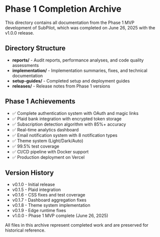 # Phase 1 Completion Archive

This directory contains all documentation from the Phase 1 MVP development of SubPilot, which was completed on June 26, 2025 with the v1.0.0 release.

## Directory Structure

- **reports/** - Audit reports, performance analyses, and code quality assessments
- **implementation/** - Implementation summaries, fixes, and technical documentation
- **setup-guides/** - Completed setup and deployment guides
- **releases/** - Release notes from Phase 1 versions

## Phase 1 Achievements

- ✅ Complete authentication system with OAuth and magic links
- ✅ Plaid bank integration with encrypted token storage
- ✅ Subscription detection algorithm with 85%+ accuracy
- ✅ Real-time analytics dashboard
- ✅ Email notification system with 8 notification types
- ✅ Theme system (Light/Dark/Auto)
- ✅ 99.5% test coverage
- ✅ CI/CD pipeline with Docker support
- ✅ Production deployment on Vercel

## Version History

- v0.1.0 - Initial release
- v0.1.5 - Plaid integration
- v0.1.6 - CSS fixes and test coverage
- v0.1.7 - Dashboard aggregation fixes
- v0.1.8 - Theme system implementation
- v0.1.9 - Edge runtime fixes
- v1.0.0 - Phase 1 MVP complete (June 26, 2025)

All files in this archive represent completed work and are preserved for historical reference.